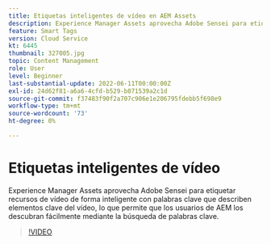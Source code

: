 ```yaml
---
title: Etiquetas inteligentes de vídeo en AEM Assets
description: Experience Manager Assets aprovecha Adobe Sensei para etiquetar recursos de vídeo de forma inteligente con palabras clave que describen elementos clave del vídeo, lo que permite que los usuarios de AEM los descubran fácilmente mediante la búsqueda de palabras clave.
feature: Smart Tags
version: Cloud Service
kt: 6445
thumbnail: 327005.jpg
topic: Content Management
role: User
level: Beginner
last-substantial-update: 2022-06-11T00:00:00Z
exl-id: 24d62f81-a6a6-4cfd-b529-b071539a2c1d
source-git-commit: f37483f90f2a707c906e1e206795fdebb5f698e9
workflow-type: tm+mt
source-wordcount: '73'
ht-degree: 0%

---
```


# Etiquetas inteligentes de vídeo

Experience Manager Assets aprovecha Adobe Sensei para etiquetar recursos de vídeo de forma inteligente con palabras clave que describen elementos clave del vídeo, lo que permite que los usuarios de AEM los descubran fácilmente mediante la búsqueda de palabras clave.

>[!VIDEO](https://video.tv.adobe.com/v/327005/?quality=12&learn=on)

